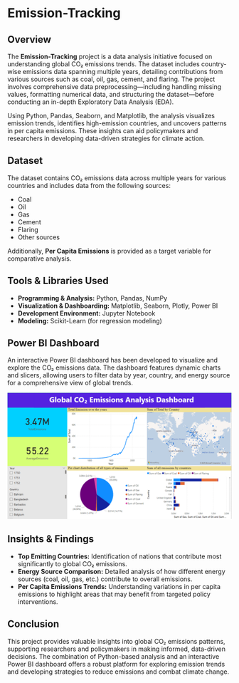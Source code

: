 # Emission-Tracking

## Overview

The **Emission-Tracking** project is a data analysis initiative focused on understanding global CO₂ emissions trends. The dataset includes country-wise emissions data spanning multiple years, detailing contributions from various sources such as coal, oil, gas, cement, and flaring. The project involves comprehensive data preprocessing—including handling missing values, formatting numerical data, and structuring the dataset—before conducting an in-depth Exploratory Data Analysis (EDA).

Using Python, Pandas, Seaborn, and Matplotlib, the analysis visualizes emission trends, identifies high-emission countries, and uncovers patterns in per capita emissions. These insights can aid policymakers and researchers in developing data-driven strategies for climate action.

## Dataset

The dataset contains CO₂ emissions data across multiple years for various countries and includes data from the following sources:

- Coal
- Oil
- Gas
- Cement
- Flaring
- Other sources

Additionally, **Per Capita Emissions** is provided as a target variable for comparative analysis.

## Tools & Libraries Used

- **Programming & Analysis:** Python, Pandas, NumPy
- **Visualization & Dashboarding:** Matplotlib, Seaborn, Plotly, Power BI
- **Development Environment:** Jupyter Notebook
- **Modeling:** Scikit-Learn (for regression modeling)

## Power BI Dashboard

An interactive Power BI dashboard has been developed to visualize and explore the CO₂ emissions data. The dashboard features dynamic charts and slicers, allowing users to filter data by year, country, and energy source for a comprehensive view of global trends.

![Dashboard Preview](https://raw.githubusercontent.com/aditya00025/Emission-Tracking/main/Dashboard%20image.png)


## Insights & Findings

- **Top Emitting Countries:** Identification of nations that contribute most significantly to global CO₂ emissions.
- **Energy Source Comparison:** Detailed analysis of how different energy sources (coal, oil, gas, etc.) contribute to overall emissions.
- **Per Capita Emissions Trends:** Understanding variations in per capita emissions to highlight areas that may benefit from targeted policy interventions.

## Conclusion

This project provides valuable insights into global CO₂ emissions patterns, supporting researchers and policymakers in making informed, data-driven decisions. The combination of Python-based analysis and an interactive Power BI dashboard offers a robust platform for exploring emission trends and developing strategies to reduce emissions and combat climate change.
